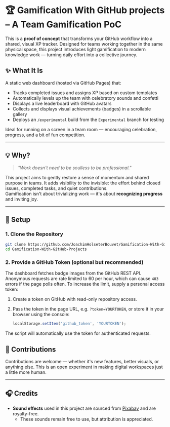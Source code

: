 # 🏆 Gamification With GitHub projects – A Team Gamification PoC

This is a **proof of concept** that transforms your GitHub workflow into a shared, visual XP tracker. Designed for teams working together in the same physical space, this project introduces light gamification to modern knowledge work — turning daily effort into a collective journey.

## ✨ What It Is

A static web dashboard (hosted via GitHub Pages) that:

- Tracks completed issues and assigns XP based on custom templates
- Automatically levels up the team with celebratory sounds and confetti
- Displays a live leaderboard with GitHub avatars
- Collects and displays visual achievements (badges) in a scrollable gallery
- Deploys an `/experimental` build from the `Experimental` branch for testing

Ideal for running on a screen in a team room — encouraging celebration, progress, and a bit of fun competition.

---

## 💡 Why?

> _"Work doesn't need to be soulless to be professional."_

This project aims to gently restore a sense of momentum and shared purpose in teams. It adds visibility to the invisible: the effort behind closed issues, completed tasks, and quiet contributions.  
Gamification isn't about trivializing work — it's about **recognizing progress** and inviting joy.

---

## 🔧 Setup

### 1. Clone the Repository

```bash
git clone https://github.com/JoachimHolseterBouvet/Gamification-With-GitHub-Projects.git
cd Gamification-With-GitHub-Projects
```

### 2. Provide a GitHub Token (optional but recommended)

The dashboard fetches badge images from the GitHub REST API. Anonymous requests
are rate limited to 60 per hour, which can cause `403` errors if the page polls
often. To increase the limit, supply a personal access token:

1. Create a token on GitHub with read-only repository access.
2. Pass the token in the page URL, e.g. `?token=YOURTOKEN`, or store it in your
   browser using the console:

   ```javascript
   localStorage.setItem('github_token', 'YOURTOKEN');
   ```

The script will automatically use the token for authenticated requests.

## 🙌 Contributions

Contributions are welcome — whether it's new features, better visuals, or anything else. This is an open experiment in making digital workspaces just a little more human.

---

## 🎧 Credits

- **Sound effects** used in this project are sourced from [Pixabay](https://pixabay.com/) and are royalty-free.
  - These sounds remain free to use, but attribution is appreciated.

